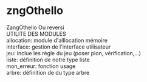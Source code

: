 # zngOthello  
ZangOthello Ou reversi  
UTILITE DES MODULES  
	allocation: module d'alllocation mémoire  
	interface: gestion de l'interface utilisateur  
	jeu: inclue les régle du jeu (poser pion, vérification,...)  
	liste: définition de notre type liste  
	mon_erreur: fonction usage  
	arbre: définition de du type arbre  
